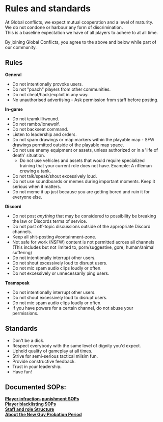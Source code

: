 # Rules and standards
At Global conflicts, we expect mutual cooperation and a level of maturity.<br/>
We do not condone or harbour any form of discrimination.<br/>
This is a baseline expectation we have of all players to adhere to at all time.

By joining Global Conflicts, you agree to the above and below while part of our community.  

## Rules
 
**General**

 - Do not intentionally provoke users.
 - Do not \"poach\" players from other communities.
 - Do not cheat/hack/exploit in any way.
 - No unauthorised advertising - Ask permission from staff before posting.
 

**In-game**

 - Do not teamkill/wound.
 - Do not rambo/lonewolf.
 - Do not backseat command.
 - Listen to leadership and orders.
 - Do not spam drawings or map markers within the playable map - SFW drawings permitted outside of the playable map space.
 - Do not use enemy equipment or assets, unless authorized or in a 'life of death' situation.
   - Do not use vehicles and assets that would require specialized training that your current role does not have. Example: A rifleman crewing a tank.
 - Do not talk/speak/shout excessively loud.
 - Do not use soundboards or memes during important moments. Keep it serious when it matters.
 - Do not meme it up just because you are getting bored and ruin it for everyone else.
 
 **Discord**
 - Do not post *anything* that may be considered to possibility be breaking the law or Discords terms of service. 
 - Do not post off-topic discussions outside of the appropriate Discord channels.
 - Keep all shit-posting #containment-zone.
 - Not safe for work (NSFW) content is not permitted across all channels (This includes but not limited to, porn/suggestive, gore, human/animal suffering)
 - Do not intentionally interrupt other users. 
 - Do not shout excessively loud to disrupt users.
 - Do not mic spam audio clips loudly or often.
 - Do not excessively or unnecessarily ping users.
  
 **Teamspeak**
- Do not intentionally interrupt other users. 
- Do not shout excessively loud to disrupt users.
- Do not mic spam audio clips loudly or often.
- If you have powers for a certain channel, do not abuse your permissions.

## Standards

 - Don't be a dick.
 - Respect everybody with the same level of dignity you'd expect.
 - Uphold quality of gameplay at all times.
 - Strive for semi-serious tactical milsim fun.
 - Provide constructive feedback.
 - Trust in your leadership.
 - Have fun!

## Documented SOPs:  
[**Player infraction-punishment SOPs**](https://docs.google.com/document/d/e/2PACX-1vRUmZifP9i5xdPb5fRrD9Ux4QAB21DoWkaOqhpf4tKnO-Ill5paItpTM-FkUW-QN3qEZ-cljmOJeGmd/pub)  
[**Player blacklisting SOPs**](https://docs.google.com/document/d/e/2PACX-1vQpQlC8JYQYtHst2L-tbYPBahQvHmKtrF4mcfQN7GQKAqudG3_8u-QyaEISsow2d4jsZhNfWrTtOODr/pub)  
[**Staff and role Structure**](https://docs.google.com/document/d/e/2PACX-1vS9rngvC1tT7X1QSl3Jy-WQ7fa1O3yvPyzSkF-PezMbfHP00hBACLd0drrW9WFKRFGciO6KSFR0upip/pub)  
[**About the New Guy Probation Period**](https://docs.google.com/document/d/e/2PACX-1vTuljLxk7IU9C0Vcl58EkeMaMKjULXcbZeNm0JRfzUURa2g330uUaC-aLPysTM5GLG-7eGDf4_pt7Ii/pub)  
